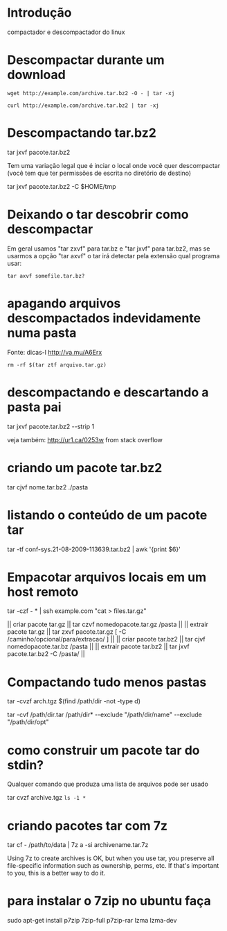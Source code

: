 # Introdução
compactador e descompactador do linux

# Descompactar durante um download

    wget http://example.com/archive.tar.bz2 -O - | tar -xj

    curl http://example.com/archive.tar.bz2 | tar -xj

# Descompactando tar.bz2

tar jxvf pacote.tar.bz2

Tem uma variação legal que é inciar o local onde você quer descompactar (você
tem que ter permissões de escrita no diretório de destino)

tar jxvf pacote.tar.bz2 -C $HOME/tmp

# Deixando o tar descobrir como descompactar

  Em geral usamos "tar zxvf" para tar.bz
  e "tar jxvf" para tar.bz2, mas se usarmos a opção "tar axvf"
  o tar irá detectar pela extensão qual programa usar:

    tar axvf somefile.tar.bz?

# apagando arquivos descompactados indevidamente numa pasta
Fonte: dicas-l http://va.mu/A6Erx

    rm -rf $(tar ztf arquivo.tar.gz)

# descompactando e descartando a pasta pai

tar jxvf pacote.tar.bz2 --strip 1

veja também: http://ur1.ca/0253w from stack overflow
# criando um pacote tar.bz2

tar cjvf nome.tar.bz2 ./pasta

# listando o conteúdo de um pacote tar

tar -tf conf-sys.21-08-2009-113639.tar.bz2  | awk '{print $6}'

# Empacotar arquivos locais em um host remoto

tar -czf - * | ssh example.com "cat > files.tar.gz"

|| criar pacote tar.gz || tar czvf nomedopacote.tar.gz /pasta ||
|| extrair pacote tar.gz || tar zxvf pacote.tar.gz [ -C /caminho/opcional/para/extracao/ ] ||
|| criar pacote tar.bz2 || tar cjvf nomedopacote.tar.bz /pasta ||
|| extrair pacote tar.bz2 || tar jxvf pacote.tar.bz2 -C /pasta/ ||

# Compactando tudo menos pastas

tar -cvzf arch.tgz $(find /path/dir -not -type d)

tar -cvf /path/dir.tar /path/dir* --exclude "/path/dir/name" --exclude "/path/dir/opt"

# como construir um pacote tar do stdin?
Qualquer comando que produza uma lista de arquivos pode ser usado

tar cvzf archive.tgz `ls -1 *`

# criando pacotes tar com 7z

tar cf - /path/to/data | 7z a -si archivename.tar.7z

Using 7z to create archives is OK, but when you use tar, you preserve all
file-specific information such as ownership, perms, etc. If that's important to
you, this is a better way to do it.

# para instalar o 7zip no ubuntu faça

sudo apt-get install p7zip 7zip-full p7zip-rar lzma lzma-dev
